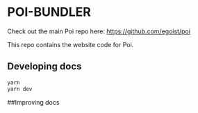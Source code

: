 # POI-BUNDLER

Check out the main Poi repo here: https://github.com/egoist/poi

This repo contains the website code for Poi.

## Developing docs

```bash
yarn 
yarn dev
```
##Improving docs
